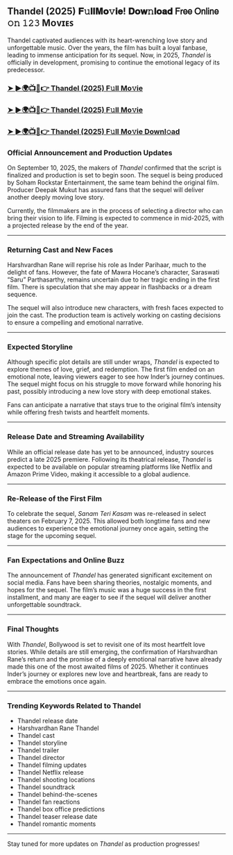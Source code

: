 ##  Thandel (2025) 𝐅𝚞𝐥𝐥𝐌𝐨𝚟𝐢𝐞! 𝐃𝐨𝐰𝚗𝐥𝐨𝐚𝐝 𝖥𝗋𝖾𝖾 𝖮𝗇𝗅𝗂𝗇𝖾 𝚘𝚗 𝟷𝟸𝟹 Mᴏᴠɪᴇꜱ

 Thandel captivated audiences with its heart-wrenching love story and unforgettable music. Over the years, the film has built a loyal fanbase, leading to immense anticipation for its sequel. Now, in 2025, *Thandel* is officially in development, promising to continue the emotional legacy of its predecessor.

### [➤ ►🌍📺📱👉   Thandel (2025) F𝚞ll Mo𝚟ie](https://t.co/l3ULa2s50D)

### [➤ ►🌍📺📱👉   Thandel (2025) F𝚞ll Mo𝚟ie](https://t.co/l3ULa2s50D)

### [➤ ►🌍📺📱👉   Thandel (2025) F𝚞ll Mo𝚟ie Downl𝚘ad](https://t.co/l3ULa2s50D)

### **Official Announcement and Production Updates**

On September 10, 2025, the makers of *Thandel* confirmed that the script is finalized and production is set to begin soon. The sequel is being produced by Soham Rockstar Entertainment, the same team behind the original film. Producer Deepak Mukut has assured fans that the sequel will deliver another deeply moving love story.

Currently, the filmmakers are in the process of selecting a director who can bring their vision to life. Filming is expected to commence in mid-2025, with a projected release by the end of the year.

---

### **Returning Cast and New Faces**

Harshvardhan Rane will reprise his role as Inder Parihaar, much to the delight of fans. However, the fate of Mawra Hocane’s character, Saraswati “Saru” Parthasarthy, remains uncertain due to her tragic ending in the first film. There is speculation that she may appear in flashbacks or a dream sequence.

The sequel will also introduce new characters, with fresh faces expected to join the cast. The production team is actively working on casting decisions to ensure a compelling and emotional narrative.

---

### **Expected Storyline**

Although specific plot details are still under wraps, *Thandel* is expected to explore themes of love, grief, and redemption. The first film ended on an emotional note, leaving viewers eager to see how Inder’s journey continues. The sequel might focus on his struggle to move forward while honoring his past, possibly introducing a new love story with deep emotional stakes.

Fans can anticipate a narrative that stays true to the original film’s intensity while offering fresh twists and heartfelt moments.

---

### **Release Date and Streaming Availability**

While an official release date has yet to be announced, industry sources predict a late 2025 premiere. Following its theatrical release, *Thandel* is expected to be available on popular streaming platforms like Netflix and Amazon Prime Video, making it accessible to a global audience.

---

### **Re-Release of the First Film**

To celebrate the sequel, *Sanam Teri Kasam* was re-released in select theaters on February 7, 2025. This allowed both longtime fans and new audiences to experience the emotional journey once again, setting the stage for the upcoming sequel.

---

### **Fan Expectations and Online Buzz**

The announcement of *Thandel* has generated significant excitement on social media. Fans have been sharing theories, nostalgic moments, and hopes for the sequel. The film’s music was a huge success in the first installment, and many are eager to see if the sequel will deliver another unforgettable soundtrack.

---

### **Final Thoughts**

With *Thandel*, Bollywood is set to revisit one of its most heartfelt love stories. While details are still emerging, the confirmation of Harshvardhan Rane’s return and the promise of a deeply emotional narrative have already made this one of the most awaited films of 2025. Whether it continues Inder’s journey or explores new love and heartbreak, fans are ready to embrace the emotions once again.

---

### **Trending Keywords Related to Thandel**

- Thandel release date  
- Harshvardhan Rane Thandel  
- Thandel cast  
- Thandel storyline  
- Thandel trailer  
- Thandel director  
- Thandel filming updates  
- Thandel Netflix release  
- Thandel shooting locations  
- Thandel soundtrack  
- Thandel behind-the-scenes  
- Thandel fan reactions  
- Thandel box office predictions  
- Thandel teaser release date  
- Thandel romantic moments  

---

Stay tuned for more updates on *Thandel* as production progresses!
